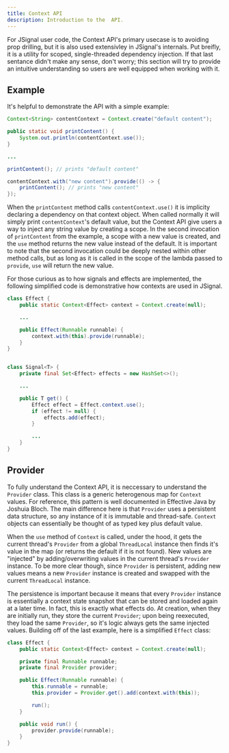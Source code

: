 ```yaml
---
title: Context API
description: Introduction to the  API.
---
```


For JSignal user code, the Context API's primary usecase is to avoiding prop drilling, but it is also used extensivley in JSignal's internals. Put breifly, it is a utility for scoped, single-threaded dependency injection. If that last sentance didn't make any sense, don't worry; this section will try to provide an intuitive understanding so users are well equipped when working with it.

## Example

It's helpful to demonstrate the API with a simple example:

```java
Context<String> contentContext = Context.create("default content");

public static void printContent() {
    System.out.println(contentContext.use());
}

...

printContent(); // prints "default content"

contentContext.with("new content").provide(() -> {
    printContent(); // prints "new content"
});
```

When the `printContent` method calls `contentContext.use()` it is implicity declaring a dependency on that context object. When called normally it will simply print `contentContext`'s default value, but the Context API give users a way to inject any string value by creating a scope. In the second invocation of `printContent` from the example, a scope with a new value is created, and the `use` method returns the new value instead of the default. It is important to note that the second invocation could be deeply nested within other method calls, but as long as it is called in the scope of the lambda passed to `provide`, `use` will return the new value.

For those curious as to how signals and effects are implemented, the following simplified code is demonstrative how contexts are used in JSignal.

```java
class Effect {
    public static Context<Effect> context = Context.create(null);

    ...

    public Effect(Runnable runnable) {
        context.with(this).provide(runnable);
    }
}


class Signal<T> {
    private final Set<Effect> effects = new HashSet<>();

    ...

    public T get() {
        Effect effect = Effect.context.use();
        if (effect != null) {
            effects.add(effect);
        }

        ...
    }
}
```

## Provider

To fully understand the Context API, it is neccessary to understand the `Provider` class. This class is a generic heterogenous map for `Context` values. For reference, this pattern is well documented in Effective Java by Joshuia Bloch. The main difference here is that `Provider` uses a persistent data structure, so any instance of it is immutable and thread-safe. `Context` objects can essentially be thought of as typed key plus default value.

When the `use` method of `Context` is called, under the hood, it gets the current thread's `Provider` from a global `ThreadLocal` instance then finds it's value in the map (or returns the default if it is not found). New values are "injected" by adding/overwriting values in the current thread's `Provider` instance. To be more clear though, since `Provider` is persistent, adding new values means a new `Provider` instance is created and swapped with the current `ThreadLocal` instance.

The persistence is important because it means that every `Provider` instance is essentially a context state snapshot that can be stored and loaded again at a later time. In fact, this is exactly what effects do. At creation, when they are initially run, they store the current `Provider`; upon being reexecuted, they load the same `Provider`, so it's logic always gets the same injected values. Building off of the last example, here is a simplified `Effect` class:

```java
class Effect {
    public static Context<Effect> context = Context.create(null);

    private final Runnable runnable;
    private final Provider provider;

    public Effect(Runnable runnable) {
        this.runnable = runnable;
        this.provider = Provider.get().add(context.with(this));

        run();
    }

    public void run() {
        provider.provide(runnable);
    }
}
```
